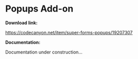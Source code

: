# Popups Add-on

**Download link:**

https://codecanyon.net/item/super-forms-popups/19207307


**Documentation:**

Documentation under construction...
